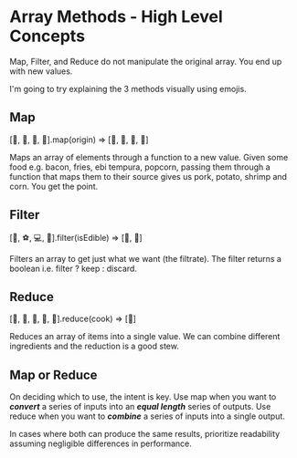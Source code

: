 # Array Methods - High Level Concepts

Map, Filter, and Reduce do not manipulate the original array. You end up with new values.

I'm going to try explaining the 3 methods visually using emojis.

## Map

[🥓, 🍟, 🍤, 🍿].map(origin) => [🐷, 🥔, 🦐, 🌽]

Maps an array of elements through a function to a new value. Given some food e.g. bacon, fries, ebi tempura, popcorn, passing them through a function that maps them to their source gives us pork, potato, shrimp and corn. You get the point.

## Filter

[🍔, ⚽️, 💻, 🥝].filter(isEdible) => [🍔, 🥝]

Filters an array to get just what we want (the filtrate). The filter returns a boolean i.e. filter ? keep : discard.

## Reduce

[🍄, 🥕, 🥚, 🌿, 🍗].reduce(cook) => [🍲]

Reduces an array of items into a single value. We can combine different ingredients and the reduction is a good stew.

## Map or Reduce

On deciding which to use, the intent is key. Use map when you want to **_convert_** a series of inputs into an **_equal length_** series of outputs. Use reduce when you want to **_combine_** a series of inputs into a single output.

In cases where both can produce the same results, prioritize readability assuming negligible differences in performance.
